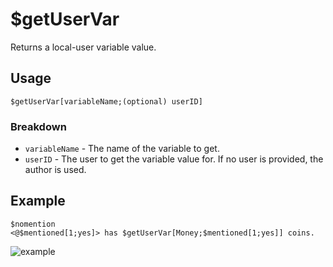 # $getUserVar
Returns a local-user variable value.

## Usage
```
$getUserVar[variableName;(optional) userID]
```
### Breakdown
- `variableName` - The name of the variable to get.
- `userID` - The user to get the variable value for. If no user is provided, the author is used.

## Example
```
$nomention
<@$mentioned[1;yes]> has $getUserVar[Money;$mentioned[1;yes]] coins.
```

![example](https://user-images.githubusercontent.com/69215413/123357288-40157e00-d537-11eb-84bc-71f81764434f.png)
